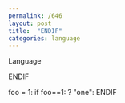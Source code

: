 ```yaml
---
permalink: /646
layout: post
title:  "ENDIF"
categories: language
---
```

Language

ENDIF

foo = 1: if foo==1: ? "one": ENDIF

